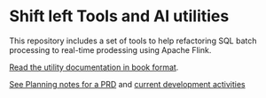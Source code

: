# Shift left Tools and AI utilities

This repository includes a set of tools to help refactoring SQL batch processing to real-time prodessing using Apache Flink. 

[Read the utility documentation in book format](https://jbcodeforce.github.io/shift_left_utils/).

[See Planning  notes for a PRD](./PLANNING.md) and [current development activities](./TASKS.md)